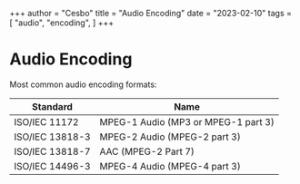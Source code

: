 +++
author = "Cesbo"
title = "Audio Encoding"
date = "2023-02-10"
tags = [
    "audio",
    "encoding",
]
+++
# Audio Encoding

Most common audio encoding formats:

| Standard | Name |
| --- | --- |
| ISO/IEC 11172 | MPEG-1 Audio (MP3 or MPEG-1 part 3) |
| ISO/IEC 13818-3 | MPEG-2 Audio (MPEG-2 part 3) |
| ISO/IEC 13818-7 | AAC (MPEG-2 Part 7) |
| ISO/IEC 14496-3 | MPEG-4 Audio (MPEG-4 part 3) |
